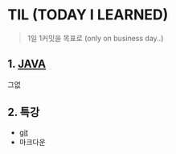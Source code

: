 # TIL (TODAY I LEARNED)

> 1일 1커밋을 목표로 (only on business day..)

## 1. [JAVA](./java)

그없



## 2. 특강

* [git](./git.md)
* 마크다운



